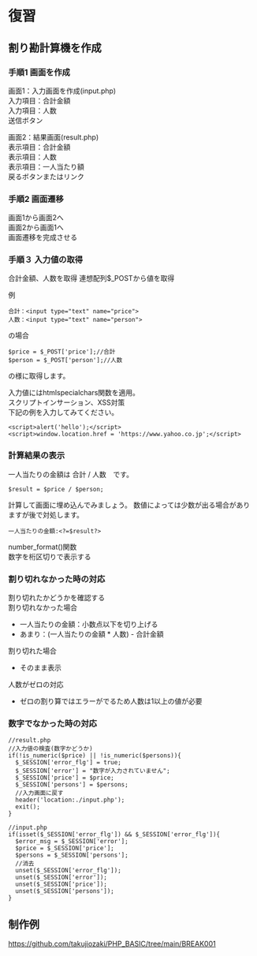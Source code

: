 # 復習
## 割り勘計算機を作成
### 手順1 画面を作成 

画面1：入力画面を作成(input.php)  
    入力項目：合計金額  
    入力項目：人数    
    送信ボタン    

画面2：結果画面(result.php)   
    表示項目：合計金額  
    表示項目：人数  
    表示項目：一人当たり額  
    戻るボタンまたはリンク  
    
### 手順2 画面遷移
画面1から画面2へ  
画面2から画面1へ  
画面遷移を完成させる

### 手順３ 入力値の取得
合計金額、人数を取得
連想配列$_POSTから値を取得  

例
```
合計：<input type="text" name="price">
人数：<input type="text" name="person">
```
の場合
```
$price = $_POST['price'];//合計
$person = $_POST['person'];//人数
```
の様に取得します。

入力値にはhtmlspecialchars関数を適用。    
スクリプトインサーション、XSS対策  
下記の例を入力してみてください。
```
<script>alert('hello');</script>
<script>window.location.href = 'https://www.yahoo.co.jp';</script>
```

### 計算結果の表示
一人当たりの金額は 合計 / 人数　です。  
```
$result = $price / $person;
```
計算して画面に埋め込んでみましょう。 
数値によっては少数が出る場合がありますが後で対処します。
```
一人当たりの金額:<?=$result?>
```
number_format()関数  
数字を桁区切りで表示する

### 割り切れなかった時の対応
割り切れたかどうかを確認する  
割り切れなかった場合  
- 一人当たりの金額：小数点以下を切り上げる
- あまり：(一人当たりの金額 * 人数) - 合計金額

割り切れた場合
- そのまま表示

人数がゼロの対応  
- ゼロの割り算ではエラーがでるため人数は1以上の値が必要


### 数字でなかった時の対応
```
//result.php
//入力値の検査(数字かどうか)
if(!is_numeric($price) || !is_numeric($persons)){
  $_SESSION['error_flg'] = true;
  $_SESSION['error'] = "数字が入力されていません";
  $_SESSION['price'] = $price;
  $_SESSION['persons'] = $persons;
  //入力画面に戻す
  header('location:./input.php');
  exit();
}
```
```
//input.php
if(isset($_SESSION['error_flg']) && $_SESSION['error_flg']){
  $error_msg = $_SESSION['error'];
  $price = $_SESSION['price'];
  $persons = $_SESSION['persons'];
  //消去
  unset($_SESSION['error_flg']);
  unset($_SESSION['error']);
  unset($_SESSION['price']);
  unset($_SESSION['persons']);
}
```

## 制作例
https://github.com/takujiozaki/PHP_BASIC/tree/main/BREAK001